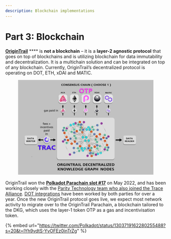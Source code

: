 ```yaml
---
description: Blockchain implementations
---
```


# Part 3: Blockchain

[**OriginTrail**](https://origintrail.io/) **** is **not a blockchain** – it is a **layer-2 agnostic protocol** that goes on top of blockchains and is utilizing blockchain for data immutability and decentralization. It is a multichain solution and can be integrated on top of any blockchain. Currently, OriginTrail’s decentralized protocol is operating on DOT, ETH, xDAI and MATIC.&#x20;

<figure><img src="../.gitbook/assets/OT_consensuslayer.jpg" alt=""><figcaption></figcaption></figure>

OriginTrail won the [**Polkadot Parachain slot #17**](https://parachains.info/details/origintrail) on May 2022, and has been working closely with the [Parity Technology team who also joined the Trace Alliance](https://medium.com/origintrail/parity-technologies-joins-trace-alliances-working-group-on-decentralization-and-tokenomics-8eaad2843ca7). [DOT integrations](https://medium.com/origintrail/trace-labs-origintrail-core-developers-selected-for-paritys-substrate-builders-program-e00a9b65bee) have been worked by both parties for over a year. Once the new OriginTrail protocol goes live, we expect most network activity to migrate over to the OriginTrail Parachain, a blockchain tailored to the DKG, which uses the layer-1 token OTP as a gas and incentivisation token.&#x20;

{% embed url="https://twitter.com/Polkadot/status/1303719162280255488?s=20&t=lYh9vdtS-YvOFEz0inTrZg" %}
